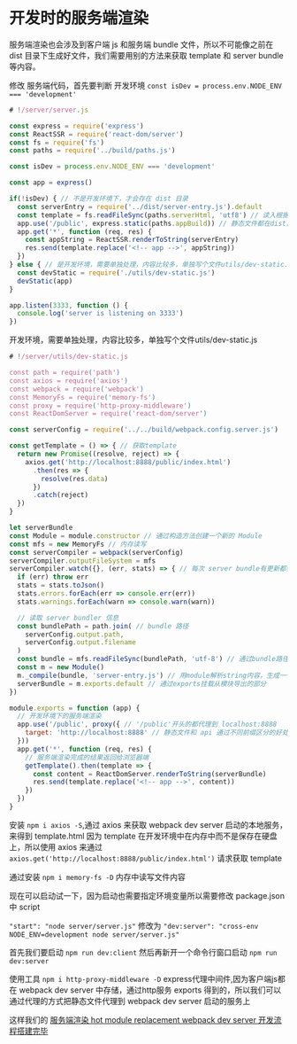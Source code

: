 # 开发时的服务端渲染

服务端渲染也会涉及到客户端 js 和服务端 bundle 文件，所以不可能像之前在 dist 目录下生成好文件，我们需要用别的方法来获取 template 和 server bundle 等内容。

修改 服务端代码，首先要判断 开发环境 `const isDev = process.env.NODE_ENV === 'development'`

```js
# !/server/server.js

const express = require('express')
const ReactSSR = require('react-dom/server')
const fs = require('fs')
const paths = require('../build/paths.js')

const isDev = process.env.NODE_ENV === 'development'

const app = express()

if(!isDev) { // 不是开发环境下，才会存在 dist 目录
  const serverEntry = require('../dist/server-entry.js').default
  const template = fs.readFileSync(paths.serverHtml, 'utf8') // 读入根据template.html模版生成在dist目录下的index.html
  app.use('/public', express.static(paths.appBuild)) // 静态文件都在dist目录下，静态文件代理
  app.get('*', function (req, res) {
    const appString = ReactSSR.renderToString(serverEntry)
    res.send(template.replace('<!-- app -->', appString))
  })
} else { // 是开发环境，需要单独处理，内容比较多，单独写个文件utils/dev-static.js
  const devStatic = require('./utils/dev-static.js')
  devStatic(app)
}

app.listen(3333, function () {
  console.log('server is listening on 3333')
})
```

开发环境，需要单独处理，内容比较多，单独写个文件utils/dev-static.js

```js
# !/server/utils/dev-static.js

const path = require('path')
const axios = require('axios')
const webpack = require('webpack')
const MemoryFs = require('memory-fs')
const proxy = require('http-proxy-middleware')
const ReactDomServer = require('react-dom/server')

const serverConfig = require('../../build/webpack.config.server.js')

const getTemplate = () => { // 获取template
  return new Promise((resolve, reject) => {
    axios.get('http://localhost:8888/public/index.html')
      .then(res => {
        resolve(res.data)
      })
      .catch(reject)
  })
}

let serverBundle
const Module = module.constructor // 通过构造方法创建一个新的 Module
const mfs = new MemoryFs // 内存读写
const serverCompiler = webpack(serverConfig)
serverCompiler.outputFileSystem = mfs
serverCompiler.watch({}, (err, stats) => { // 每次 server bundle有更新都会watch
  if (err) throw err
  stats = stats.toJson()
  stats.errors.forEach(err => console.err(err))
  stats.warnings.forEach(warn => console.warn(warn))

  // 读取 server bundler 信息
  const bundlePath = path.join( // bundle 路径
    serverConfig.output.path,
    serverConfig.output.filename
  )
  const bundle = mfs.readFileSync(bundlePath, 'utf-8') // 通过bundle路径读取内容
  const m = new Module()
  m._compile(bundle, 'server-entry.js') // 用module解析string内容，生成一个新的模块
  serverBundle = m.exports.default // 通过exports挂载从模块导出的部分
})

module.exports = function (app) {
  // 开发环境下的服务端渲染
  app.use('/public', proxy({ // '/public'开头的都代理到 localhost:8888
    target: 'http://localhost:8888' // 静态文件和 api 通过不同前缀区分的好处
  }))
  app.get('*', function (req, res) {
    // 服务端渲染完成的结果返回给浏览器端
    getTemplate().then(template => {
      const content = ReactDomServer.renderToString(serverBundle)
      res.send(template.replace('<!-- app -->', content))
    })
  })
}
```

安装 `npm i axios -S`,通过 axios 来获取 webpack dev server 启动的本地服务，来得到 template.html 因为 template 在开发环境中在内存中而不是保存在硬盘上，所以使用 axios 来通过 `axios.get('http://localhost:8888/public/index.html')` 请求获取 template

通过安装 `npm i memory-fs -D` 内存中读写文件内容

现在可以启动试一下，因为启动也需要指定环境变量所以需要修改 package.json 中 script

`"start": "node server/server.js"` 修改为 `"dev:server": "cross-env NODE_ENV=development node server/server.js"`

首先我们要启动 `npm run dev:client` 然后再新开一个命令行窗口启动 `npm run dev:server`

使用工具 `npm i http-proxy-middleware -D` express代理中间件,因为客户端js都在 webpack dev server 中存储，通过http服务 exports 得到的，所以我们可以通过代理的方式把静态文件代理到 webpack dev server 启动的服务上

这样我们的 [服务端渲染 hot module replacement webpack dev server 开发流程搭建完毕](https://gitee.com/custer_git/0702-yak-python-ide/commit/d0e6352b517a8429958b921ad77a70a53c7a9ff4)